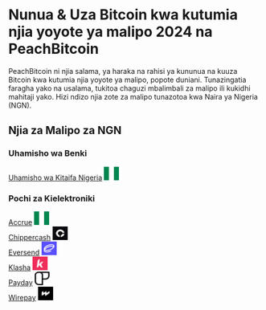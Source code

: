 <body class="payment-methods-page">

# Nunua & Uza Bitcoin kwa kutumia njia yoyote ya malipo 2024 na PeachBitcoin

PeachBitcoin ni njia salama, ya haraka na rahisi ya kununua na kuuza Bitcoin kwa kutumia njia yoyote ya malipo, popote duniani. Tunazingatia faragha yako na usalama, tukitoa chaguzi mbalimbali za malipo ili kukidhi mahitaji yako. Hizi ndizo njia zote za malipo tunazotoa kwa Naira ya Nigeria (NGN).

## Njia za Malipo za NGN

### Uhamisho wa Benki

<div class="payment-grid">
    <div class="payment-grid-item">
        <a href="/buy-bitcoin-with-national-transfer-nigeria">Uhamisho wa Kitaifa Nigeria</a> 
        <img src="/img/faq/logoimg/nigeriaflag.png" width="30px" height="27px" alt="Nunua bitcoin kwa Uhamisho wa Kita Nasional Nigeria, Uza bitcoin kwa Uhamisho wa Kita Nasional Nigeria">
    </div>
</div>

### Pochi za Kielektroniki

<div class="payment-grid">
    <div class="payment-grid-item">
        <a href="/buy-bitcoin-with-accrue">Accrue</a> 
        <img src="/img/faq/logoimg/nigeriaflag.png" width="30px" height="27px" alt="Nunua bitcoin kwa Accrue, Uza bitcoin kwa Accrue">
    </div>
    <div class="payment-grid-item">
        <a href="/buy-bitcoin-with-chippercash">Chippercash</a> 
        <img src="/img/faq/logoimg/chippercash.png" width="30px" height="27px" alt="Nunua bitcoin kwa Chippercash, Uza bitcoin kwa Chippercash">
    </div>
    <div class="payment-grid-item">
        <a href="/buy-bitcoin-with-eversend">Eversend</a> 
        <img src="/img/faq/logoimg/eversend.png" width="30px" height="27px" alt="Nunua bitcoin kwa Eversend, Uza bitcoin kwa Eversend">
    </div>
    <div class="payment-grid-item">
        <a href="/buy-bitcoin-with-klasha">Klasha</a> 
        <img src="/img/faq/logoimg/klasha.png" width="30px" height="27px" alt="Nunua bitcoin kwa Klasha, Uza bitcoin kwa Klasha">
    </div>
    <div class="payment-grid-item">
        <a href="/buy-bitcoin-with-payday">Payday</a> 
        <img src="/img/faq/logoimg/payday.png" width="30px" height="27px" alt="Nunua bitcoin kwa Payday, Uza bitcoin kwa Payday">
    </div>
    <div class="payment-grid-item">
        <a href="/buy-bitcoin-with-wirepay">Wirepay</a> 
        <img src="/img/faq/logoimg/wirepay.png" width="30px" height="27px" alt="Nunua bitcoin kwa Wirepay, Uza bitcoin kwa Wirepay">
    </div>
</div>

</body>
